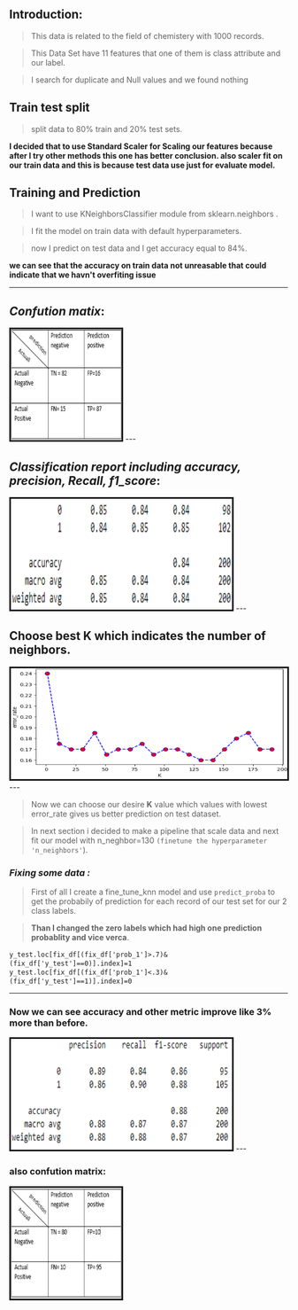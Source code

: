 ## Introduction:


> This data is related to the field of chemistery with 1000 records.

> This Data Set have 11 features that one of them is class attribute and our label.

> I search for duplicate and Null values and we found nothing 

## Train test split

> split data to 80% train and 20% test sets.

**I decided that to use Standard Scaler for Scaling our features because after I try other methods this one has better conclusion. also scaler fit on our train data and this is because test data use just for evaluate model.**

## Training and Prediction

> I want to use KNeighborsClassifier module from sklearn.neighbors .

> I fit the model on train data with default hyperparameters.

> now I predict on test data and I get accuracy equal to 84%.

**we can see that the accuracy on train data not unreasable that could indicate that we havn't overfiting issue**

---

## ***Confution matix***: 

<th colspan="3"><img src=".\Images\cm1.png" alt="" border='3' height='200' width='200' /></th>
---

## ***Classification report including accuracy, precision, Recall, f1_score***: 
<th colspan="3"><img src=".\Images\cr1.png" alt="" border='3' height='200' width='400' /></th>
---

## Choose best **K** which indicates the number of neighbors.
<th colspan="3"><img src=".\Images\error.png" alt="" border='3' height='200' width='500' /></th>
---

> Now we can choose our desire **K** value which values with lowest error_rate gives us better prediction on test dataset.

> In next section i decided to make a pipeline that scale data and next fit our model with n_neghbor=130 `(finetune the hyperparameter 'n_neighbors'`).

### ***Fixing some data :***
> First of all I create a fine_tune_knn model and use `predict_proba` to get the probabily of prediction for each record of our test set for our 2 class labels.

> **Than I changed the zero labels which had high one prediction probablity  and vice verca**.

```
y_test.loc[fix_df[(fix_df['prob_1']>.7)&(fix_df['y_test']==0)].index]=1
y_test.loc[fix_df[(fix_df['prob_1']<.3)&(fix_df['y_test']==1)].index]=0
```
---

### **Now we can see accuracy and other metric improve like 3% more than before.**
<th colspan="3"><img src=".\Images\cr2.png" alt="" border='3' height='200' width='400' /></th>
---

### **also confution matrix:**
<th colspan="3"><img src=".\Images\cm2.png" alt="" border='3' height='200' width='200' /></th>

